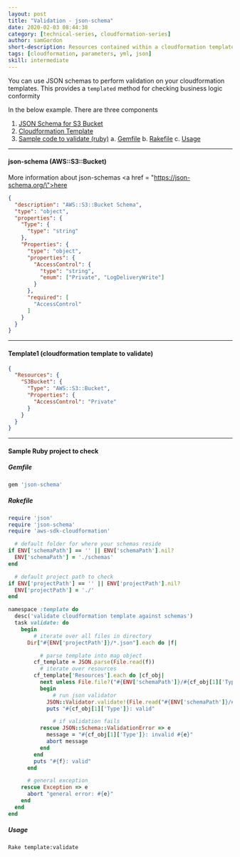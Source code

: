 ```yaml
---
layout: post
title: "Validation - json-schema"
date: 2020-02-03 08:44:38
category: [technical-series, cloudformation-series]
author: samGordon
short-description: Resources contained within a cloudformation template/stack
tags: [cloudformation, parameters, yml, json]
skill: intermediate
---
```


You can use JSON schemas to perform validation on your cloudformation templates. This provides a `templated` method for checking business logic conformity

In the below example. There are three components

1. [JSON Schema for S3 Bucket](#json-schema)
2. [Cloudformation Template](#cloudformation)
3. [Sample code to validate (ruby)](#ruby-validate)
  a. [Gemfile](#ruby-validate-gemfile)
  b. [Rakefile](#ruby-validate-rakefile)
  c. [Usage](#ruby-validate-usage)

---

<a name = "json-schema"></a>
#### json-schema (AWS::S3::Bucket)

More information about json-schemas <a href = \"https://json-schema.org/\">here</a>

```json
{
  "description": "AWS::S3::Bucket Schema",
  "type": "object",
  "properties": {
    "Type": {
      "type": "string"
    },
    "Properties": {
      "type": "object",
      "properties": {
        "AccessControl": {
          "type": "string",
          "enum": ["Private", "LogDeliveryWrite"]
        }
      },
      "required": [
        "AccessControl"
      ]
    }
  }
}
```

---

<a name = "cloudformation"></a>
#### Template1 (cloudformation template to validate)

```json
{
  "Resources": {
    "S3Bucket": {
      "Type": "AWS::S3::Bucket",
      "Properties": {
        "AccessControl": "Private"
      }
    }
  }
}
```

---

<a name = "ruby-validate"></a>
#### Sample Ruby project to check

<a name = "ruby-validate-gemfile"></a>
##### Gemfile
```ruby
gem 'json-schema'
```

<a name = "ruby-validate-rakefile"></a>
##### Rakefile
```ruby
require 'json'
require 'json-schema'
require 'aws-sdk-cloudformation'

  # default folder for where your schemas reside
if ENV['schemaPath'] == '' || ENV['schemaPath'].nil?
  ENV['schemaPath'] = './schemas'
end

  # default project path to check
if ENV['projectPath'] == '' || ENV['projectPath'].nil?
  ENV['projectPath'] = './'
end

namespace :template do
  desc('validate cloudformation template against schemas')
  task validate: do
    begin
        # iterate over all files in directory
      Dir["#{ENV['projectPath']}/*.json"].each do |f|

          # parse template into map object
        cf_template = JSON.parse(File.read(f))
          # iterate over resources
        cf_template['Resources'].each do |cf_obj|
          next unless File.file?("#{ENV['schemaPath']}/#{cf_obj[1]['Type']}.json")
          begin
              # run json validator
            JSON::Validator.validate!(File.read("#{ENV['schemaPath']}/#{cf_obj[1]['Type']}.json"), cf_obj[1])
            puts "#{cf_obj[1]['Type']}: valid"

              # if validation fails
          rescue JSON::Schema::ValidationError => e
            message = "#{cf_obj[1]['Type']}: invalid #{e}"
            abort message
          end
        end
        puts "#{f}: valid"
      end

      # general exception
    rescue Exception => e
      abort "general error: #{e}"
    end
  end
end
```

<a name = "ruby-validate-usage"></a>
##### Usage
```shell
Rake template:validate
```
